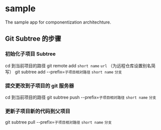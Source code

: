 # sample
The sample app for componentization architechture.

## Git Subtree 的步骤

### 初始化子项目 Subtree

cd 到当前项目的路径
git remote add `short name` `url` （为远程仓库设置别名简写）
git subtree add --prefix=`子项目相对路径` `short name` `分支`

### 提交更改到子项目的 git 服务器

cd 到当前项目的路径
git subtree push --prefix=`子项目相对路径` `short name` `分支`

### 更新子项目新的代码到父项目

git subtree pull --prefix=`子项目相对路径` `short name` `分支`